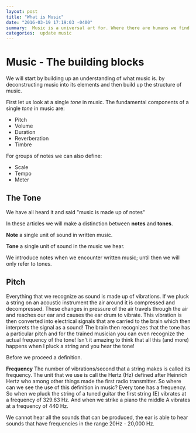 ```yaml
---
layout: post
title: "What is Music"
date: "2016-03-19 17:19:03 -0400"
summary:  Music is a universal art for. Where there are humans we find music. In this series of blog posts we will look at music closely. Try to understand its structure and how what we easily perceive as music has significant underlying structure.   
categories:  update music
---
```


# Music - The building blocks

We will start by building up an understanding of what music is.
by deconstructing music into its elements and then
build up the structure of music.

First let us look at a single _tone_ in music.
The fundamental components of a single _tone_ in music are:

* Pitch
* Volume
* Duration
* Reverberation
* Timbre

For groups of notes we can also define:

* Scale
* Tempo
* Meter

## The Tone
We have all heard it and said "music is made up of notes"

In these articles we will make a distinction between __notes__ and __tones__.  

__Note__ a single unit of sound in written music.

__Tone__ a single unit of sound  in the music we hear.

We introduce notes when we encounter written music; until then we will only refer to tones.

## Pitch
Everything that we recognize as sound is made up of vibrations. If we pluck a
string on an acoustic instrument the air around it is compressed and decompressed.
These changes in pressure of the air travels through the air and reaches our ear and causes the ear drum to vibrate. This vibration is then converted into electrical signals that are carried to the brain which then interprets the signal as a sound! The brain then recognizes that the tone has a particular pitch and for the trained musician you can even recognize the actual frequency of the tone! Isn't it amazing to think that all this (and more) happens when I pluck a string and you hear the tone!

Before we proceed a definition.

__Frequency__ The number of vibrations/second that a string makes is called its
frequency. The unit that we use is call the Hertz (Hz) defined after Heinrich
Hertz who among other things made the first radio transmitter.
So where can we see the use of this definition in music? Every tone has a
frequency. So when we pluck the string of a tuned guitar the first string (E) vibrates at a frequency of 329.63 Hz. And when we strike a piano the middle A vibrates at a frequency of 440 Hz.

We cannot hear all the sounds that can be produced, the ear is able to hear sounds that have frequencies in the range 20Hz - 20,000 Hz.
